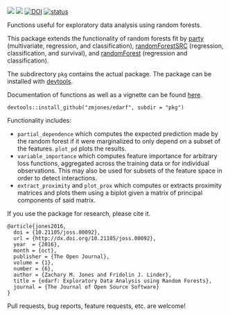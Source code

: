 ![](https://travis-ci.org/zmjones/edarf.svg) ![](http://www.r-pkg.org/badges/version/edarf)
[![DOI](https://zenodo.org/badge/23669422.svg)](https://zenodo.org/badge/latestdoi/23669422)
[![status](http://joss.theoj.org/papers/d29df349c8450ef958c0fde5bf164371/status.svg)](http://joss.theoj.org/papers/d29df349c8450ef958c0fde5bf164371)

Functions useful for exploratory data analysis using random forests.

This package extends the functionality of random forests fit by [party](https://CRAN.R-project.org/package=party) (multivariate, regression, and classification), [randomForestSRC](https://CRAN.R-project.org/package=randomForestSRC) (regression, classification, and survival), and [randomForest](https://CRAN.R-project.org/package=randomForest) (regression and classification).

The subdirectory `pkg` contains the actual package. The package can be installed with [devtools](https://cran.r-project.org/package=devtools).

Documentation of functions as well as a vignette can be found [here](http://zmjones.github.io/edarf/).

```{r}
devtools::install_github("zmjones/edarf", subdir = "pkg")
```

Functionality includes:

 - `partial_dependence` which computes the expected prediction made by the random forest if it were marginalized to only depend on a subset of the features. `plot_pd` plots the results.
 - `variable_importance` which computes feature importance for arbitrary loss functions, aggregated across the training data or for individual observations. This may also be used for subsets of the feature space in order to detect interactions.
 - `extract_proximity` and `plot_prox` which computes or extracts proximity matrices and plots them using a biplot given a matrix of principal components of said matrix.
 
If you use the package for research, please cite it.

	@article{jones2016,
	  doi = {10.21105/joss.00092},
	  url = {http://dx.doi.org/10.21105/joss.00092},
	  year  = {2016},
	  month = {oct},
	  publisher = {The Open Journal},
	  volume = {1},
	  number = {6},
	  author = {Zachary M. Jones and Fridolin J. Linder},
	  title = {edarf: Exploratory Data Analysis using Random Forests},
	  journal = {The Journal of Open Source Software}
	}

Pull requests, bug reports, feature requests, etc. are welcome!
